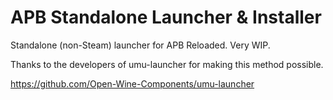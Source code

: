 # APB Standalone Launcher & Installer
Standalone (non-Steam) launcher for APB Reloaded. Very WIP.

Thanks to the developers of umu-launcher for making this method possible.

https://github.com/Open-Wine-Components/umu-launcher
